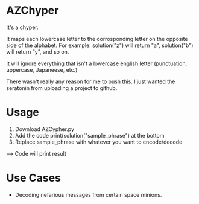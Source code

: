 # AZChyper
It's a chyper.

It maps each lowercase letter to the corrosponding letter on the opposite side of the alphabet.
For example: solution("z") will return "a", solution("b") will return "y", and so on.

It will ignore everything that isn't a lowercase english letter (punctuation, uppercase, Japaneese, etc.)

There wasn't really any reason for me to push this. I just wanted the seratonin from uploading a project to github.

# Usage
1. Download AZCypher.py
2. Add the code print(solution("sample_phrase") at the bottom
3. Replace sample_phrase with whatever you want to encode/decode

--> Code will print result

# Use Cases
- Decoding nefarious messages from certain space minions.
